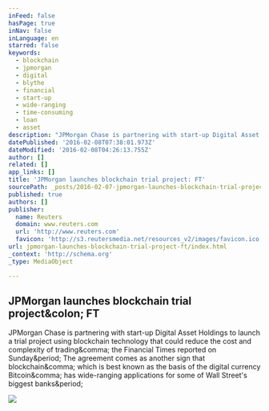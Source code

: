 ```yaml
---
inFeed: false
hasPage: true
inNav: false
inLanguage: en
starred: false
keywords:
  - blockchain
  - jpmorgan
  - digital
  - blythe
  - financial
  - start-up
  - wide-ranging
  - time-consuming
  - loan
  - asset
description: "JPMorgan Chase is partnering with start-up Digital Asset Holdings to launch a trial project using blockchain technology that could reduce the cost and complexity of trading, the Financial Times reported on Sunday. The agreement comes as another sign that blockchain, which is best known as the basis of the digital currency Bitcoin, has wide-ranging applications for some of Wall Street's biggest banks."
datePublished: '2016-02-08T07:38:01.973Z'
dateModified: '2016-02-08T04:26:13.755Z'
author: []
related: []
app_links: []
title: 'JPMorgan launches blockchain trial project: FT'
sourcePath: _posts/2016-02-07-jpmorgan-launches-blockchain-trial-project-ft.md
published: true
authors: []
publisher:
  name: Reuters
  domain: www.reuters.com
  url: 'http://www.reuters.com'
  favicon: 'http://s3.reutersmedia.net/resources_v2/images/favicon.ico'
url: jpmorgan-launches-blockchain-trial-project-ft/index.html
_context: 'http://schema.org'
_type: MediaObject

---
```

<article style=""><h1>JPMorgan launches blockchain trial project&amp;colon; FT</h1><p>JPMorgan Chase is partnering with start-up Digital Asset Holdings to launch a trial project using blockchain technology that could reduce the cost and complexity of trading&amp;comma; the Financial Times reported on Sunday&amp;period; The agreement comes as another sign that blockchain&amp;comma; which is best known as the basis of the digital currency Bitcoin&amp;comma; has wide-ranging applications for some of Wall Street's biggest banks&amp;period;</p><img src="http://s3.reutersmedia.net/resources/r/?m=02&amp;d=20160131&amp;t=2&amp;i=1113874461&amp;w=&amp;fh=545px&amp;fw=&amp;ll=&amp;pl=&amp;sq=&amp;r=LYNXNPEC0U0MJ" /></article>